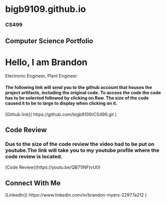 # bigb9109.github.io
### CS499

<h2> Computer Science Portfolio</h2>

<h1>Hello, I am Brandon</h1> <a> Electronic Engineer</a>, <a> Plant Engineer</a>

<h4>The following link will send you to the github account that houses the project artifacts, including the original code. To access the code the code has to be selected followed by clicking on Raw. The size of the code caused it to be to large to display when clicking on it.</h4>
[Github link]( https://github.com/bigb9109/CS499.git ) 

<h2> Code Review</h2>
<h3>Due to the size of the code review the video had to be put on youtube.The link will take you to my youtube profile where the code review is located.</h3>
[Code Review](https://youtu.be/QB71INFtvU0)



<h2> Connect With Me </h2>
[LinkedIn]( https://www.linkedin.com/in/brandon-myers-22977a212 )
